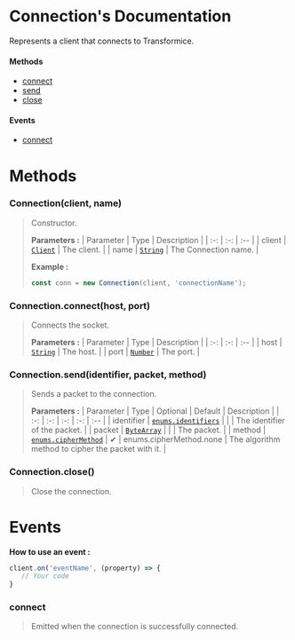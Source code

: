 # Connection's Documentation
Represents a client that connects to Transformice.

#### Methods 
* [connect](#connect)
* [send](#send)
* [close](#close)
#### Events
* [connect](#connect)



# Methods

### <a id=constructor></a>Connection(client, name)

>Constructor.
>
>**Parameters :**
>| Parameter | Type | Description |
>| :-: | :-: | :-- |
>| client |  [`Client`](Client.md) | The client. |
>| name |  [`String`](https://developer.mozilla.org/en-US/docs/Web/JavaScript/Reference/Global_Objects/String) | The Connection name. |
>
>
> **Example :**
 >```js
>const conn = new Connection(client, 'connectionName');
>```
### <a id=connect></a>Connection.connect(host, port)

>Connects the socket.
>
>**Parameters :**
>| Parameter | Type | Description |
>| :-: | :-: | :-- |
>| host |  [`String`](https://developer.mozilla.org/en-US/docs/Web/JavaScript/Reference/Global_Objects/String) | The host. |
>| port |  [`Number`](https://developer.mozilla.org/en-US/docs/Web/JavaScript/Reference/Global_Objects/Number) | The port. |
>
### <a id=send></a>Connection.send(identifier, packet, method)

>Sends a packet to the connection.
>
>**Parameters :**
>| Parameter | Type | Optional | Default | Description |
>| :-: | :-: | :-: | :-: | :-- |
>| identifier |  [`enums.identifiers`](Enums.md#identifiers) |  |  | The identifier of the packet. |
>| packet |  [`ByteArray`](Bytearray.md) |  |  | The packet. |
>| method |  [`enums.cipherMethod`](Enums.md#cipherMethod) | ✔ | enums.cipherMethod.none | The algorithm method to cipher the packet with it. |
>
### <a id=close></a>Connection.close()

>Close the connection.
>


# Events


 **How to use an event :**
 ```js
client.on('eventName', (property) => {
	// Your code
}
```

### <a id=connect></a>connect

>Emitted when the connection is successfully connected. 
>
